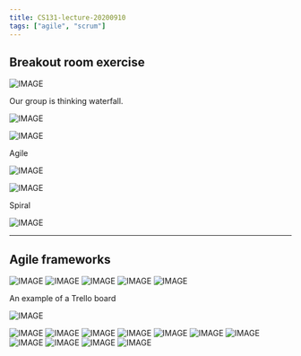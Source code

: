 ```yaml
---
title: CS131-lecture-20200910
tags: ["agile", "scrum"]
---
```


## Breakout room exercise

![IMAGE](/notes/E6F7096D655CCE643FEA913233CD3821.jpg)

Our group is thinking waterfall.

![IMAGE](/notes/A377A9AB23C7F8A0EAF6339EC00CE813.jpg)

![IMAGE](/notes/8B8093085CA3A75348FA302A50691076.jpg)

Agile

![IMAGE](/notes/156188305E7CA73BC090AE17D1C48790.jpg)

![IMAGE](/notes/5770A036748F25F308E4C7EDC2EA8447.jpg)

Spiral

![IMAGE](/notes/609A58E004E4F0AD8D2C3A94B13C4896.jpg)

---

## Agile frameworks

![IMAGE](/notes/89AB4CAB5C8978E811B1907F069B9905.jpg)
![IMAGE](/notes/2774048E150B645D5D4DEBD46F74A7FF.jpg)
![IMAGE](/notes/C53D52CD98788ECE85118DCC393F3CF7.jpg)
![IMAGE](/notes/F0FE49E8925CDA850FDB3A2FE985A4D3.jpg)
![IMAGE](/notes/D104CFEB45D4E6E37EDBF8531DC5E0F3.jpg)

An example of a Trello board

![IMAGE](/notes/A34D41AA364802205AB3DDD43BFFBBB9.jpg)

![IMAGE](/notes/D45D2CA81D2901E48B038CBF0914CD09.jpg)
![IMAGE](/notes/FF67E1DB28C4780D05FB71E682B3B22F.jpg)
![IMAGE](/notes/B072F340B562DCAD43C74487CAEA46EB.jpg)
![IMAGE](/notes/8269BAEE6393DA1FC82DDB8EBB3CD927.jpg)
![IMAGE](/notes/E8194A4CFFFDDF047DA34C2A071E79F3.jpg)
![IMAGE](/notes/E09CC67C9870D56CDFB9863C83FC07CC.jpg)
![IMAGE](/notes/412A30DDE5EC99A3F1E7EBD35D024AB1.jpg)
![IMAGE](/notes/3D5A3BC7E853A182F74AC7FBA59205C0.jpg)
![IMAGE](/notes/029F1FFF8E1844FE874374731B10BA38.jpg)
![IMAGE](/notes/BB2C05FBD4AF3A8BEBB5634D5C9A3701.jpg)
![IMAGE](/notes/4CF295A33040209C6EAE49EB4EB62556.jpg)
